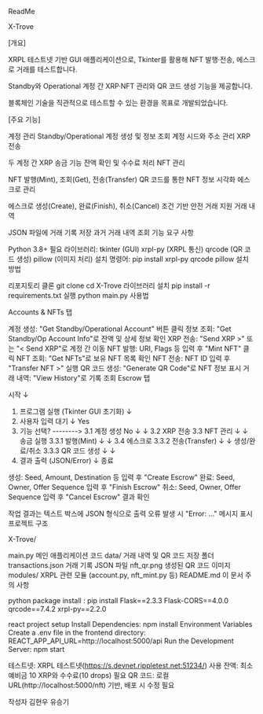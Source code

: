 ReadMe

X-Trove

[개요]

  XRPL 테스트넷 기반 GUI 애플리케이션으로, Tkinter를 활용해 NFT 발행·전송, 에스크로 거래를 테스트합니다.
  
  Standby와 Operational 계정 간 XRP·NFT 관리와 QR 코드 생성 기능을 제공합니다.
  
  블록체인 기술을 직관적으로 테스트할 수 있는 환경을 목표로 개발되었습니다.

[주요 기능]

  계정 관리 Standby/Operational 계정 생성 및 정보 조회 계정 시드와 주소 관리 XRP 전송
  
  두 계정 간 XRP 송금 기능 잔액 확인 및 수수료 처리 NFT 관리
  
  NFT 발행(Mint), 조회(Get), 전송(Transfer) QR 코드를 통한 NFT 정보 시각화 에스크로 관리
  
  에스크로 생성(Create), 완료(Finish), 취소(Cancel) 조건 기반 안전 거래 지원 거래 내역
  
  JSON 파일에 거래 기록 저장 과거 거래 내역 조회 기능 요구 사항
  
  Python 3.8+ 필요 라이브러리: tkinter (GUI) xrpl-py (XRPL 통신) qrcode (QR 코드 생성) pillow (이미지 처리) 설치 명령어: pip install xrpl-py qrcode pillow 설치 방법
  
  리포지토리 클론 git clone cd X-Trove 라이브러리 설치 pip install -r requirements.txt 실행 python main.py 사용법

Accounts & NFTs 탭

  계정 생성: "Get Standby/Operational Account" 버튼 클릭 정보 조회: "Get Standby/Op Account Info"로 잔액 및 상세 정보 확인 XRP 전송: "Send XRP >" 또는 "< Send XRP"로 계정 간 이동 NFT 발행: URI, Flags 등 입력 후 "Mint NFT" 클릭 NFT 조회: "Get NFTs"로 보유 NFT 목록 확인 NFT 전송: NFT ID 입력 후 "Transfer NFT >" 실행 QR 코드 생성: "Generate QR Code"로 NFT 정보 표시 거래 내역: "View History"로 기록 조회 Escrow 탭

  시작
  ↓
1. 프로그램 실행 (Tkinter GUI 초기화)
  ↓
2. 사용자 입력 대기
  ↓         Yes
3. 기능 선택? --------> 3.1 계정 생성
  No ↓                  ↓
  3.2 XRP 전송         3.3 NFT 관리
     ↓                    ↓
     송금 실행         3.3.1 발행(Mint)
     ↓                 ↓
     3.4 에스크로      3.3.2 전송(Transfer)
       ↓               ↓
       생성/완료/취소   3.3.3 QR 코드 생성
       ↓               ↓
4. 결과 출력 (JSON/Error)
  ↓
종료
  
  생성: Seed, Amount, Destination 등 입력 후 "Create Escrow" 완료: Seed, Owner, Offer Sequence 입력 후 "Finish Escrow" 취소: Seed, Owner, Offer Sequence 입력 후 "Cancel Escrow" 결과 확인
  
  작업 결과는 텍스트 박스에 JSON 형식으로 출력 오류 발생 시 "Error: ..." 메시지 표시 프로젝트 구조
  
  X-Trove/
  
  main.py 메인 애플리케이션 코드 data/ 거래 내역 및 QR 코드 저장 폴더 transactions.json 거래 기록 JSON 파일 nft_qr.png 생성된 QR 코드 이미지 modules/ XRPL 관련 모듈 (account.py, nft_mint.py 등) README.md 이 문서 주의 사항
  
  python package install :
   pip install Flask==2.3.3 Flask-CORS==4.0.0 qrcode==7.4.2 xrpl-py==2.2.0
  
  react project setup
   Install Dependencies: npm install
   Environment Variables Create a .env file in the frontend directory: REACT_APP_API_URL=http://localhost:5000/api
   Run the Development Server: npm start
  
  테스트넷: XRPL 테스트넷(https://s.devnet.rippletest.net:51234/) 사용 잔액: 최소 예비금 10 XRP와 수수료(10 drops) 필요 QR 코드: 로컬 URL(http://localhost:5000/nft) 기반, 배포 시 수정 필요

작성자 김현우 유승기

